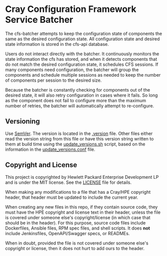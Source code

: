 # Cray Configuration Framework Service Batcher

The cfs-batcher attempts to keep the configuration state of components the same
as the desired configuration state.  All configuration state and desired state
information is stored in the cfs-api database.

Users do not interact directly with the batcher.  It continuously monitors
the state information the cfs has stored, and when it detects components that
do not match the desired configuration state, it schedules CFS sessions.  If
many components need configuration, the batcher will group the components and
schedule multiple sessions as needed to keep the number of components per
session to the desired size.

Because the batcher is constantly checking for components out of the desired
state, it will also retry configuration in cases where it fails.  So long as
the component does not fail to configure more than the maximum number of
retries, the batcher will automatically attempt to re-configure.

## Versioning
Use [SemVer](http://semver.org/). The version is located in the [.version](.version) file. Other files either
read the version string from this file or have this version string written to them at build time using the 
[update_versions.sh](update_versions.sh) script, based on the information in the 
[update_versions.conf](update_versions.conf) file.

## Copyright and License
This project is copyrighted by Hewlett Packard Enterprise Development LP and is under the MIT
license. See the [LICENSE](LICENSE) file for details.

When making any modifications to a file that has a Cray/HPE copyright header, that header
must be updated to include the current year.

When creating any new files in this repo, if they contain source code, they must have
the HPE copyright and license text in their header, unless the file is covered under
someone else's copyright/license (in which case that should be in the header). For this
purpose, source code files include Dockerfiles, Ansible files, RPM spec files, and shell
scripts. It does **not** include Jenkinsfiles, OpenAPI/Swagger specs, or READMEs.

When in doubt, provided the file is not covered under someone else's copyright or license, then
it does not hurt to add ours to the header.
